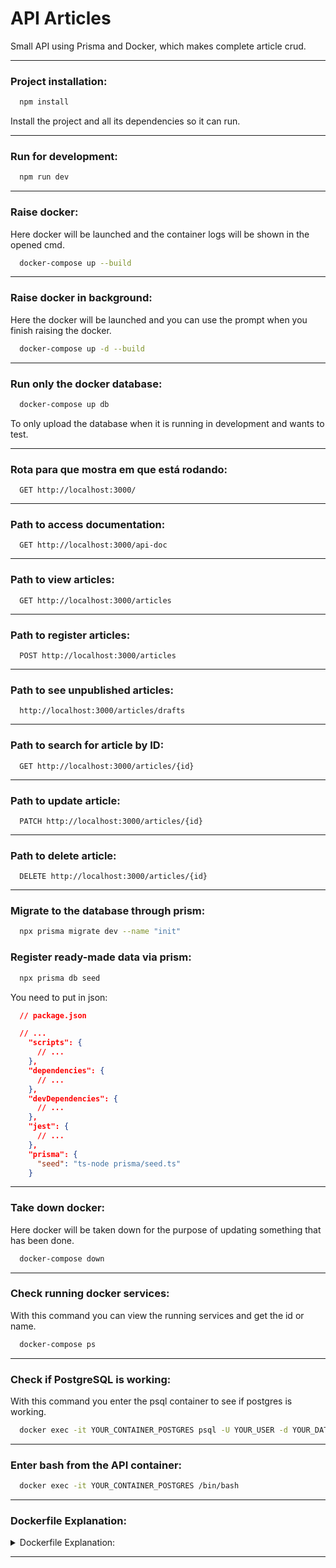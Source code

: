 # API Articles

Small API using Prisma and Docker, which makes complete article crud.

---

### Project installation:

  ``` bash
    npm install
  ```

  Install the project and all its dependencies so it can run.

---

### Run for development:
  
  ``` bash
    npm run dev
  ```

---

### Raise docker:

  Here docker will be launched and the container logs will be shown in the opened cmd.

  ``` bash
    docker-compose up --build
  ```

---

### Raise docker in background:

  Here the docker will be launched and you can use the prompt when you finish raising the docker.

  ``` bash
    docker-compose up -d --build
  ```

---

### Run only the docker database:

  ```bash
    docker-compose up db
  ```

  To only upload the database when it is running in development and wants to test.

---

### Rota para que mostra em que está rodando:

  ```http
    GET http://localhost:3000/
  ```

---

### Path to access documentation:

  ```http
    GET http://localhost:3000/api-doc
  ```

---

### Path to view articles:

  ```http
    GET http://localhost:3000/articles
  ```

---

### Path to register articles:

  ```http
    POST http://localhost:3000/articles
  ```

---

### Path to see unpublished articles:

  ```http
    http://localhost:3000/articles/drafts
  ```

---

### Path to search for article by ID:

  ```http
    GET http://localhost:3000/articles/{id}
  ```

---

### Path to update article:

  ```http
    PATCH http://localhost:3000/articles/{id}
  ```

---

### Path to delete article:

  ```http
    DELETE http://localhost:3000/articles/{id}
  ```

---

### Migrate to the database through prism:

  ```bash
    npx prisma migrate dev --name "init"
  ```

### Register ready-made data via prism:

  ```bash
    npx prisma db seed
  ```

  You need to put in json:
  ```json
    // package.json

    // ...
      "scripts": {
        // ...
      },
      "dependencies": {
        // ...
      },
      "devDependencies": {
        // ...
      },
      "jest": {
        // ...
      },
      "prisma": {
        "seed": "ts-node prisma/seed.ts"
      }
  ```

---

### Take down docker:

  Here docker will be taken down for the purpose of updating something that has been done.

  ``` bash
    docker-compose down
  ```

---

### Check running docker services:

  With this command you can view the running services and get the id or name.

  ``` bash
    docker-compose ps
  ```

---

### Check if PostgreSQL is working:

  With this command you enter the psql container to see if postgres is working.

  ``` bash
    docker exec -it YOUR_CONTAINER_POSTGRES psql -U YOUR_USER -d YOUR_DATABASE
  ```

---

### Enter bash from the API container:

  ``` bash
    docker exec -it YOUR_CONTAINER_POSTGRES /bin/bash
  ```

---

### Dockerfile Explanation:

<details>
<summary>Dockerfile Explanation:</summary>

  ### Line 1:

  ``` Dockerfile
    FROM node:latest
  ```

  This line defines the base image for the Docker container. In this case, the latest Node.js image from Docker Hub is being used.

---

  ### Line 2:

  ``` Dockerfile
    WORKDIR /usr/src/app
  ```

  This line defines the working directory inside the container where the rest of the commands will be executed. /usr/src/app is a common directory for storing Node.js applications.

---

  ### Line 3:

  ``` Dockerfile
    COPY . .
  ```

  This command copies all files from the current directory (where the Dockerfile is located) to the working directory inside the container.

---

  ### Line 4:

  ``` Dockerfile
    COPY ./.env.production ./.env
  ```

  This command copies the .env.production file from the current directory to the .env file inside the container. This is common when you have different environment files for development and production.

---

  ### Line 5:

  ``` Dockerfile
    RUN npm install --quiet --no-optional --no-fund --loglevel=error
  ```

  This command performs the installation of Node.js project dependencies using npm. The specified options reduce npm output, disable the installation of optional dependencies, disable security vulnerability scanning, and set the log level to display only errors.
  
  - ```--quiet```: This option reduces npm output.

  - ```--no-optional```: This option prevents the installation of optional dependencies.

  - ```--no-fund```: This option prevents npm from checking your dependencies for security vulnerabilities.

  - ```--loglevel=error```: This option sets the log level to "error", which means only errors will be displayed in the log.



---

  ### Line 6:

  ``` Dockerfile
    RUN npm run build
  ```

  This command runs the project build. Typically, this involves compiling source code and creating production files, such as a web application's static files.

---

  ### Line 7:

  ``` Dockerfile
    CMD ["npm", "run", "start:prod"]
  ```
  This line defines the command that will be executed when the container starts. In this case, it runs the command npm run start:prod to start the project in production mode.

</details>

---